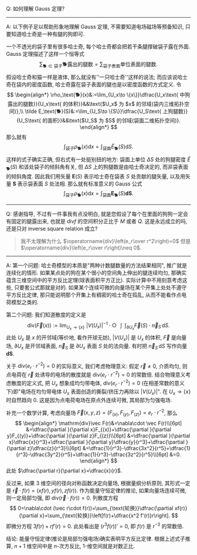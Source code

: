 Q: 如何理解 Gauss 定理? 

***

A: 以下例子足以帮助形象地理解 Gauss 定理, 不需要知道电场磁场等预备知识, 只要知道哈士奇是一种有腿的狗即可.

一个不透光的袋子里有很多哈士奇, 每个哈士奇都会把若干条腿撑破袋子露在外面. Gauss 定理描述了这样一个恒等式
$$
\sum_{\text{🐕}\in\text{袋子}} \text{🐕露出的腿数}=\sum_{\text{袋子表面}}\text{单位表面的腿数}.
$$
假设哈士奇和猫一样是液体, 那么就没有''一只哈士奇''这样的说法; 而应该说哈士奇在袋内的密度函数, 哈士奇露在袋子表面的腿也是以密度函数的方式定义. 令
$$
\begin{align*}
\rho_\text{🐕}(x)&:=\lim_{U_x\to \{x\}}\dfrac{U_x\text{ 中狗露出的腿数}}{U_x\text{ 的体积}}&&\text{$U_x$ 为 $x$ 的邻域(袋内三维拓扑空间)},\\
\tilde E_\text{🐕}(S)&:=\lim_{U_S\to \{S\}}\dfrac{U_S\text{ 上狗腿数}}{U_S\text{ 的面积}}&&\text{$U_S$ 为 $S$ 的邻域(袋面二维拓扑空间)}.
\end{align*}
$$
那么就有
$$
\int_{\text{袋子}}\rho_{\text{🐕}}(x)\mathrm{d}x=\int_{\text{袋面}}\tilde E_{\text{🐕}}(S)\mathrm dS.
$$
这样的式子确实正确, 但右式有一处挺别扭的地方: 袋面上单位 $\Delta S$ 处的狗腿密度 $\tilde E_\text{🐕}(S)$ 和该处袋子的倾斜角有关, 但 $\Delta S$ 上的狗腿数是由哈士奇决定的, 而非袋表面的倾斜角度. 因此我们用矢量 $\mathbf E(S)$ 表示哈士奇在袋表 $S$ 处贡献的腿矢量, 以及用矢量 $\mathbf S$ 表示袋表面 $S$ 处法相. 那么就有标准意义的 Gauss 公式
$$
\int_{\text{袋子}}\rho_{\text{🐕}}(x)\mathrm{d}x=\int_{\text{袋面}}\mathbf E_{\text{🐕}}(S)\mathbf{dS}.
$$

***

Q: 感谢指导, 不过有一件事我有点没明白, 就是您假设了每个在里面的狗狗一定会有固定的腿露出来, 也就是 $\mathrm{div} f$ 的空间积分正比于 $M$ 或者 $Q$. 这是永远成立的吗, 还是只对 inverse square relation 成立? 

> 我不太理解为什么 $\operatorname{div}\left(e_r\over r^2\right)=0$ 但是 $\operatorname{div}\left(e_r\over r\right)\neq 0$. 

***

A: 第一个问题: 哈士奇模型的本质是"两种计数腿数量的方法结果相同", 推广就是连续化的情形. 如果某点处的狗在某个很小的空间角上伸出的腿连续均匀, 那确实蕴含三维空间中的平方反比定理(球表面积平方正比).
实际计算中不用刻意考虑这些, 只要套公式那就是对的. 如果某个连续可微的向量场在某个开集上处处不遵守平方反比定律, 那只能说明那个开集上有稠密的哈士奇在捣乱, 从而不能看作点电荷模型之类的.

第二个问题: 我们知道散度的定义是
$$
\mathrm{div}(\vec F(x)):=\lim_{U_x\to \{x\}}\,\,|V(U_x)|^{-1}\cdot \bigcirc\!\!\!\!\!\!\!\! \int\!\!\!\!\!\int_{\partial U_x}\vec F(S)\cdot \vec n_S\,\mathrm dS.
$$
此处 $U_x$ 是 $x$ 的开邻域(等价地, 看作开球无妨), $|V(U_x)|$ 是 $U_x$ 的体积, $\vec F$ 是向量场, $\partial U_x$ 是开邻域表面, $\vec n_S$ 是 $\partial U_x$ 表面 $S$ 处的法向量. 有时把 $\vec n_S\,\mathrm dS$ 写作向量 $\mathbf{dS}$.

关于 $\mathrm{div}(e_r\cdot r^{-2})=0$ 的实际意义, 我们考虑物理意义: 假定 $\vec r\neq 0$, 介质均匀, 则点电荷在 $\vec r$ 处诱导的电场的散度就是 $\mathrm{div}(e_r\cdot r^{-2})=0$ 的常数倍. 结合物理意义考虑散度的定义式, 把 $U_x$ 想象成均匀带电体, $\mathrm{div}(e_r\cdot r^{-2})=0$ (在相差常数的意义下)即"电场在均匀带电体 $U_x$ 表面创造的撕裂/挤压力再除以 $|V(U_x)|$". 在 $U_x\to \{x\}$ 时自然趋向 $0$. 这是因为点电荷电场在原点外连续可微, 其局部为匀强电场. 

补充一个数学计算, 考虑向量场 $\vec F(x,y,z)=(F_{(x)},F_{(y)},F_{(z)})=e_r\cdot r^{-2}$, 那么
$$
\begin{align*}
\mathrm{div}\vec F(r)&=\nabla\cdot \vec F(r)\\[6pt]
&=\dfrac{\partial }{\partial x}F_{(x)}+\dfrac{\partial }{\partial y}F_{(y)}+\dfrac{\partial }{\partial z}F_{(z)}\\[6pt]
&=\dfrac{\partial }{\partial x}\dfrac{x}{r^3}+\dfrac{\partial }{\partial y}\dfrac{y}{r^3}+\dfrac{\partial }{\partial z}\dfrac{z}{r^3}\\[6pt]
&=\dfrac{1}{r^3}-\dfrac{3x^2}{r^5}+\dfrac{1}{r^3}-\dfrac{3y^2}{r^5}+\dfrac{1}{r^3}-\dfrac{3z^2}{r^5}\\[6pt]
&=0.
\end{align*}
$$
此处 $\dfrac{\partial r}{\partial x}=\dfrac{x}{r}$.

反过来, 如果 $3$ 维空间的径向对称函数决定向量场, 根据量纲分析原则, 其形式一定是 $\vec r\cdot f(r)=(xf(r),yf(r),zf(r))$. 作为能量守恒定律的推论, 如果向量场连续可微, 则一定局部匀强, 即 $\mathrm{div}(\vec r\cdot f(r))=0$. 列散度方程
$$
0=\nabla\cdot (\vec r\cdot f(r))=\sum_{\text{轮换}}\dfrac{\partial xf(r)}{\partial x}=\sum_{\text{轮换}}\left[f(r)+\dfrac{x^2 f'(r)}r\right].
$$
即微分方程 $3f(r)+rf'(r)=0$. 此处看出是 $(r^3f(r))'=0$, 即 $f(r)$ 是 $r^{-3}$ 的常数倍.

结论: 能量守恒定律(推论是局部匀强电场)确实表明平方反比定律. 根据上述式子推算, $n+1$ 维空间中是 $n$-次方反比, $1$-维空间就是对数正比.

